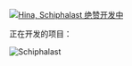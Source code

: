 [![Hina, Schiphalast 绝赞开发中](https://pimp-my-readme.webapp.io/pimp-my-readme/wavy-banner?subtitle=Schiphalast%20%E7%BB%9D%E8%B5%9E%E5%BC%80%E5%8F%91%E4%B8%AD&title=Hina)](https://pimp-my-readme.webapp.io)

正在开发的项目：

![Schiphalast](https://user-images.githubusercontent.com/22652631/169673006-52d8c9ec-2e8e-49c9-94a3-dfef573cdde3.png)
